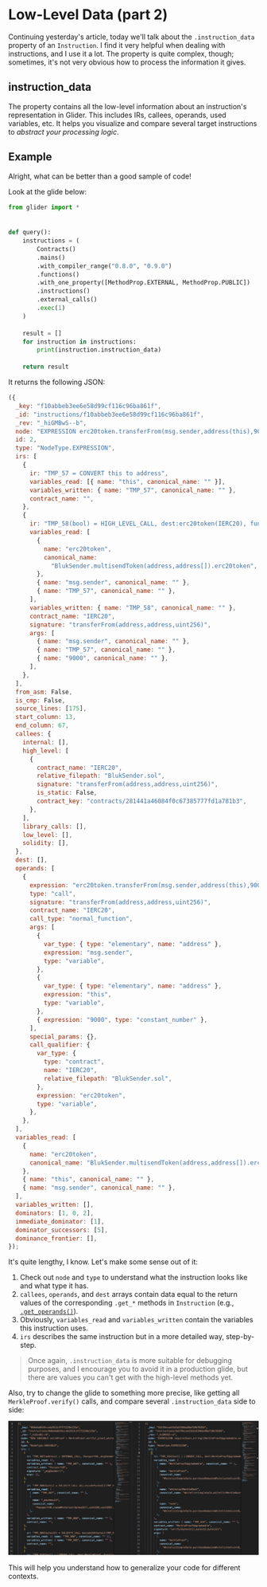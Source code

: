 # Low-Level Data (part 2)

Continuing yesterday's article, today we'll talk about the `.instruction_data` property of an `Instruction`. I find it very helpful when dealing with instructions, and I use it a lot. The property is quite complex, though; sometimes, it's not very obvious how to process the information it gives.

## instruction_data

The property contains all the low-level information about an instruction's representation in Glider. This includes IRs, callees, operands, used variables, etc. It helps you visualize and compare several target instructions to _abstract your processing logic_.

## Example

Alright, what can be better than a good sample of code!

Look at the glide below:

```python
from glider import *


def query():
    instructions = (
        Contracts()
        .mains()
        .with_compiler_range("0.8.0", "0.9.0")
        .functions()
        .with_one_property([MethodProp.EXTERNAL, MethodProp.PUBLIC])
        .instructions()
        .external_calls()
        .exec(1)
    )

    result = []
    for instruction in instructions:
        print(instruction.instruction_data)

    return result
```

It returns the following JSON:

```js
({
  _key: "f10abbeb3ee6e58d99cf116c96ba861f",
  _id: "instructions/f10abbeb3ee6e58d99cf116c96ba861f",
  _rev: "_hiGMBwS--b",
  node: "EXPRESSION erc20token.transferFrom(msg.sender,address(this),9000)",
  id: 2,
  type: "NodeType.EXPRESSION",
  irs: [
    {
      ir: "TMP_57 = CONVERT this to address",
      variables_read: [{ name: "this", canonical_name: "" }],
      variables_written: { name: "TMP_57", canonical_name: "" },
      contract_name: "",
    },
    {
      ir: "TMP_58(bool) = HIGH_LEVEL_CALL, dest:erc20token(IERC20), function:transferFrom, arguments:['msg.sender', 'TMP_57', '9000']",
      variables_read: [
        {
          name: "erc20token",
          canonical_name:
            "BlukSender.multisendToken(address,address[]).erc20token",
        },
        { name: "msg.sender", canonical_name: "" },
        { name: "TMP_57", canonical_name: "" },
      ],
      variables_written: { name: "TMP_58", canonical_name: "" },
      contract_name: "IERC20",
      signature: "transferFrom(address,address,uint256)",
      args: [
        { name: "msg.sender", canonical_name: "" },
        { name: "TMP_57", canonical_name: "" },
        { name: "9000", canonical_name: "" },
      ],
    },
  ],
  from_asm: False,
  is_cmp: False,
  source_lines: [175],
  start_column: 13,
  end_column: 67,
  callees: {
    internal: [],
    high_level: [
      {
        contract_name: "IERC20",
        relative_filepath: "BlukSender.sol",
        signature: "transferFrom(address,address,uint256)",
        is_static: False,
        contract_key: "contracts/281441a46084f0c67385777fd1a781b3",
      },
    ],
    library_calls: [],
    low_level: [],
    solidity: [],
  },
  dest: [],
  operands: [
    {
      expression: "erc20token.transferFrom(msg.sender,address(this),9000)",
      type: "call",
      signature: "transferFrom(address,address,uint256)",
      contract_name: "IERC20",
      call_type: "normal_function",
      args: [
        {
          var_type: { type: "elementary", name: "address" },
          expression: "msg.sender",
          type: "variable",
        },
        {
          var_type: { type: "elementary", name: "address" },
          expression: "this",
          type: "variable",
        },
        { expression: "9000", type: "constant_number" },
      ],
      special_params: {},
      call_qualifier: {
        var_type: {
          type: "contract",
          name: "IERC20",
          relative_filepath: "BlukSender.sol",
        },
        expression: "erc20token",
        type: "variable",
      },
    },
  ],
  variables_read: [
    {
      name: "erc20token",
      canonical_name: "BlukSender.multisendToken(address,address[]).erc20token",
    },
    { name: "this", canonical_name: "" },
    { name: "msg.sender", canonical_name: "" },
  ],
  variables_written: [],
  dominators: [1, 0, 2],
  immediate_dominator: [1],
  dominator_successors: [5],
  dominance_frontier: [],
});
```

It's quite lengthy, I know. Let's make some sense out of it:

1. Check out `node` and `type` to understand what the instruction looks like and what type it has.
2. `callees`, `operands`, and `dest` arrays contain data equal to the return values of the corresponding `.get_*` methods in `Instruction` (e.g., [`.get_operands()`](https://glide.gitbook.io/main/api/instruction/instruction.get_operands)).
3. Obviously, `variables_read` and `variables_written` contain the variables this instruction uses.
4. `irs` describes the same instruction but in a more detailed way, step-by-step.

> Once again, `.instruction_data` is more suitable for debugging purposes, and I encourage you to avoid it in a production glide, but there are values you can't get with the high-level methods yet.

Also, try to change the glide to something more precise, like getting all `MerkleProof.verify()` calls, and compare several `.instruction_data` side to side:

![comparison](./media/comparison.png)

This will help you understand how to generalize your code for different contexts.
